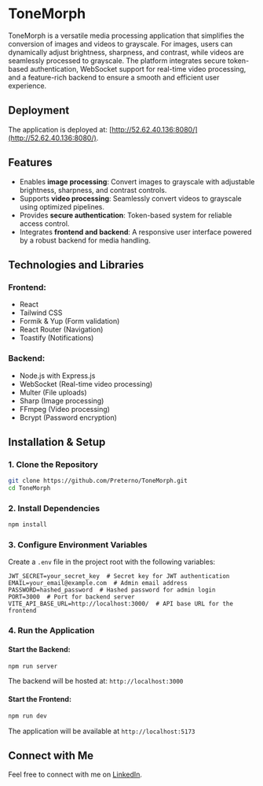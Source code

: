 # ToneMorph

ToneMorph is a versatile media processing application that simplifies the conversion of images and videos to grayscale. For images, users can dynamically adjust brightness, sharpness, and contrast, while videos are seamlessly processed to grayscale. The platform integrates secure token-based authentication, WebSocket support for real-time video processing, and a feature-rich backend to ensure a smooth and efficient user experience.

## Deployment

The application is deployed at: [http://52.62.40.136:8080/](http://52.62.40.136:8080/).

## Features

- Enables **image processing**: Convert images to grayscale with adjustable brightness, sharpness, and contrast controls.
- Supports **video processing**: Seamlessly convert videos to grayscale using optimized pipelines.
- Provides **secure authentication**: Token-based system for reliable access control.
- Integrates **frontend and backend**: A responsive user interface powered by a robust backend for media handling.

## Technologies and Libraries

### **Frontend:**

- React
- Tailwind CSS
- Formik & Yup (Form validation)
- React Router (Navigation)
- Toastify (Notifications)

### **Backend:**

- Node.js with Express.js
- WebSocket (Real-time video processing)
- Multer (File uploads)
- Sharp (Image processing)
- FFmpeg (Video processing)
- Bcrypt (Password encryption)

## Installation & Setup

### 1. Clone the Repository

```bash
git clone https://github.com/Preterno/ToneMorph.git
cd ToneMorph
```

### 2. Install Dependencies

```bash
npm install
```

### 3. Configure Environment Variables

Create a `.env` file in the project root with the following variables:

```
JWT_SECRET=your_secret_key  # Secret key for JWT authentication
EMAIL=your_email@example.com  # Admin email address
PASSWORD=hashed_password  # Hashed password for admin login
PORT=3000  # Port for backend server
VITE_API_BASE_URL=http://localhost:3000/  # API base URL for the frontend
```

### 4. Run the Application

#### Start the Backend:

```bash
npm run server
```

The backend will be hosted at: `http://localhost:3000`

#### Start the Frontend:

```bash
npm run dev
```

The application will be available at `http://localhost:5173`

## Connect with Me

Feel free to connect with me on [LinkedIn](https://www.linkedin.com/in/aslam8483).
